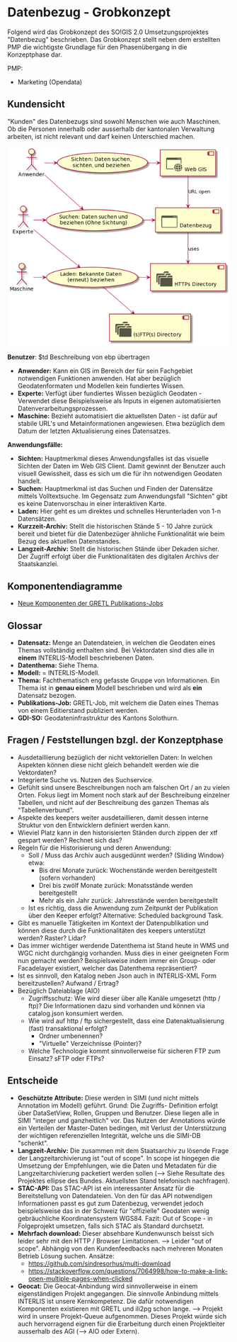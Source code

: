# Datenbezug - Grobkonzept

Folgend wird das Grobkonzept des SO!GIS 2.0 Umsetzungsprojektes "Datenbezug" beschrieben. Das Grobkonzept stellt
neben dem erstellten PMP die wichtigste Grundlage für den Phasenübergang in die Konzeptphase dar.

PMP:
* Marketing (Opendata)

## Kundensicht

"Kunden" des Datenbezugs sind sowohl Menschen wie auch Maschinen. Ob die Personen innerhalb oder ausserhalb der 
kantonalen Verwaltung arbeiten, ist nicht relevant und darf keinen Unterschied machen.

![uebersicht](res/overview.png)

**Benutzer**: $td Beschreibung von ebp übertragen
* **Anwender:** Kann ein GIS im Bereich der für sein Fachgebiet notwendigen Funktionen anwenden. Hat aber bezüglich
  Geodatenformaten und Modellen kein fundiertes Wissen.
* **Experte:** Verfügt über fundiertes Wissen bezüglich Geodaten - Verwendet diese Beispielsweise als Inputs
  in eigenen automatisierten Datenverarbeitungsprozessen.
* **Maschine:** Bezieht automatisiert die aktuellsten Daten - ist dafür auf stabile URL's und Metainformationen 
  angewiesen. Etwa bezüglich dem Datum der letzten Aktualisierung eines Datensatzes.

**Anwendungsfälle:**
* **Sichten:** Hauptmerkmal dieses Anwendungsfalles ist das visuelle Sichten der Daten im Web GIS Client. Damit gewinnt
  der Benutzer auch visuell Gewissheit, dass es sich um die für ihn notwendigen Geodaten handelt.
* **Suchen:** Hauptmerkmal ist das Suchen und Finden der Datensätze mittels Volltextsuche. Im Gegensatz zum Anwendungsfall
  "Sichten" gibt es keine Datenvorschau in einer interaktiven Karte. 
* **Laden:** Hier geht es um direktes und schnelles Herunterladen von 1-n Datensätzen.
* **Kurzzeit-Archiv:** Stellt die historischen Stände 5 - 10 Jahre zurück bereit und bietet für die Datenbezüger ähnliche
  Funktionalität wie beim Bezug des aktuellen Datenstandes.
* **Langzeit-Archiv:** Stellt die historischen Stände über Dekaden sicher. Der Zugriff erfolgt über die Funktionalitäten
  des digitalen Archivs der Staatskanzlei.

## Komponentendiagramme
* [Neue Komponenten der GRETL Publikations-Jobs](gretl_pub.md)

## Glossar

* **Datensatz:** Menge an Datendateien, in welchen die Geodaten eines Themas vollständig enthalten sind. Bei Vektordaten
  sind dies alle in **einem** INTERLIS-Modell beschriebenen Daten.
* **Datenthema:** Siehe Thema.
* **Modell:** = INTERLIS-Modell.
* **Thema:** Fachthematisch eng gefasste Gruppe von Informationen. Ein Thema ist in **genau einem** Modell beschrieben
  und wird als **ein** Datensatz bezogen.
* **Publikations-Job:** GRETL-Job, mit welchem die Daten eines Themas von einem Editierstand publiziert werden.
* **GDI-SO:** Geodateninfrastruktur des Kantons Solothurn.

## Fragen / Feststellungen bzgl. der Konzeptphase

* Ausdetaillierung bezüglich der nicht vektoriellen Daten: In welchen Aspekten können diese nicht gleich behandelt
  werden wie die Vektordaten? 
* Integrierte Suche vs. Nutzen des Suchservice.
* Gefühlt sind unsere Beschreibungen noch am falschen Ort / an zu vielen Orten. Fokus liegt im Moment noch stark
  auf der Beschreibung einzelner Tabellen, und nicht auf der Beschreibung des ganzen Themas als "Tabellenverbund".
* Aspekte des keepers weiter ausdetaillieren, damit dessen interne Struktur von den Entwicklern definiert werden kann.
* Wieviel Platz kann in den historisierten Ständen durch zippen der xtf gespart werden? Rechnet sich das?
* Regeln für die Historisierung und deren Anwendung: 
  * Soll / Muss das Archiv auch ausgedünnt werden? (Sliding Window) etwa:
    * Bis drei Monate zurück: Wochenstände werden bereitgestellt (sofern vorhanden)
    * Drei bis zwölf Monate zurück: Monatsstände werden bereitgestellt
    * Mehr als ein Jahr zurück: Jahresstände werden bereitgestellt
  * Ist es richtig, dass die Anwendung zum Zeitpunkt der Publikation über den Keeper erfolgt? Alternative: 
  Scheduled background Task.
* Gibt es manuelle Tätigkeiten im Kontext der Datenpublikation und können diese durch die Funktionalitäten des keepers
  unterstützt werden? Raster? Lidar?
* Das immer wichtiger werdende Datenthema ist Stand heute in WMS und WGC nicht durchgängig vorhanden. Muss dies in einer
  geeigneten Form nun gemacht werden? Beispielsweise indem immer ein Group- oder Facadelayer existiert, welcher das
  Datenthema repräsentiert?
* Ist es sinnvoll, den Katalog neben Json auch in INTERLIS-XML Form bereitzustellen? Aufwand / Ertrag?
* Bezüglich Dateiablage (AIO)
  * Zugriffsschutz: Wie wird dieser über alle Kanäle umgesetzt (http / ftp)? Die Informationen dazu sind vorhanden und
    können via catalog.json konsumiert werden.
  * Wie wird auf http / ftp sichergestellt, dass eine Datenaktualisierung (fast) transaktional erfolgt?
    * Ordner umbenennen?
    * "Virtuelle" Verzeichnisse (Pointer)?
  * Welche Technologie kommt sinnvollerweise für sicheren FTP zum Einsatz? sFTP oder FTPs?
  
## Entscheide

* **Geschützte Attribute:** Diese werden in SIMI (und nicht mittels Annotation im Modell) geführt. Grund: Die Zugriffs-
  Definition erfolgt über DataSetView, Rollen, Gruppen und Benutzer. Diese liegen alle in SIMI "integer und ganzheitlich" vor.
  Das Nutzen der Annotations würde ein Verteilen der Master-Daten bedingen, mit Verlust der Unterstützung der 
  wichtigen referenziellen Integrität, welche uns die SIMI-DB "schenkt".  
* **Langzeit-Archiv:** Die zusammen mit dem Staatsarchiv zu lösende Frage der Langzeitarchivierung ist "out of scope".
  In scope ist hingegen die Umsetzung der Empfehlungen, wie die Daten und Metadaten für die Langzeitarchivierung
  packetiert werden sollen (--> Siehe Resultate des Projektes ellipse des Bundes. Aktuellsten Stand telefonisch nachfragen).
* **STAC-API:** Das STAC-API ist ein interessanter Ansatz für die Bereitstellung von Datendateien. Von den für das API
  notwendigen Informationen passt es gut zum Datenbezug, verwendet jedoch beispielsweise das in der Schweiz für "offizielle"
  Geodaten wenig gebräuchliche Koordinatensystem WGS84. Fazit: Out of Scope - in Folgeprojekt umsetzen, falls sich STAC
  als Standard durchsetzt.
* **Mehrfach download:** Dieser absehbare Kundenwunsch beisst sich leider sehr mit den HTTP / Browser Limitationen.
  --> Leider "out of scope". Abhängig von den Kundenfeedbacks nach mehreren Monaten Betrieb Lösung suchen. Ansätze:
  * https://github.com/sindresorhus/multi-download
  * https://stackoverflow.com/questions/7064998/how-to-make-a-link-open-multiple-pages-when-clicked
* **Geocat:** Die Geocat-Anbindung wird sinnvollerweise in einem eigenständigen Projekt angegangen. Die sinnvolle
  Anbindung mittels INTERLIS ist unsere Kernkompetenz. Die dafür notwendigen Komponenten existieren mit GRETL und 
  ili2pg schon lange. --> Projekt wird in unsere Projekt-Queue aufgenommen. Dieses Projekt würde sich auch hervorragend
  eignen für die Erarbeitung durch einen Projektleiter ausserhalb des AGI (--> AIO oder Extern).
  
  
